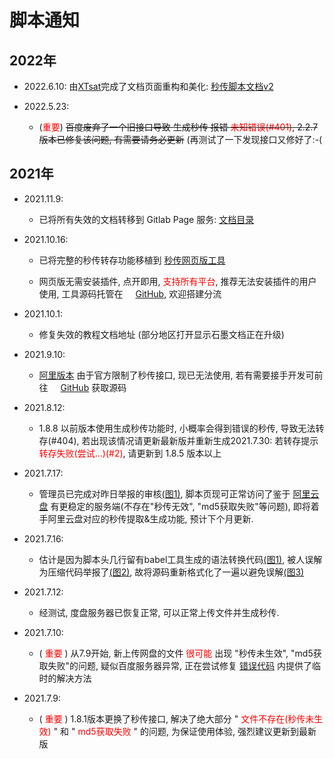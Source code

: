 # 脚本通知

## 2022年

- 2022.6.10: 由[XTsat](https://github.com/XTsat)完成了文档页面重构和美化: [秒传脚本文档v2](https://mengzonefire.code.misakanet.cn/rapid-upload-userscript-doc-v2/)

- 2022.5.23:
  - (<span style="color: red">重要</span>) ~~百度废弃了一个旧接口导致 生成秒传 报错 <span style="color: red">未知错误(#401)</span>, 2.2.7版本已修复该问题, 有需要请务必更新~~ (再测试了一下发现接口又修好了:-(

## 2021年

- 2021.11.9:
  - 已将所有失效的文档转移到 Gitlab Page 服务: [文档目录](https://mengzonefire.code.misakanet.cn/rapid-upload-userscript-doc/)

- 2021.10.16:
  - 已将完整的秒传转存功能移植到 [秒传网页版工具](https://rapidacg.gmgard.moe/)

  - 网页版无需安装插件, 点开即用, <span style="color: red;">支持所有平台</span>, 推荐无法安装插件的用户使用, 工具源码托管在 <img src="https://github.githubassets.com/favicons/favicon.png" width='16'>[GitHub](https://github.com/mengzonefire/baidupan-rapidupload), 欢迎搭建分流

- 2021.10.1:
  - 修复失效的教程文档地址 (部分地区打开显示石墨文档正在升级)

- 2021.9.10:
  - [阿里版本](https://greasyfork.org/zh-CN/scripts/432065) 由于官方限制了秒传接口, 现已无法使用, 若有需要接手开发可前往 <img src="https://github.githubassets.com/favicons/favicon.png" width='16'>[GitHub](https://github.com/mengzonefire/aliyun-rapidupload-userscript) 获取源码
  
- 2021.8.12:
  - 1.8.8 以前版本使用生成秒传功能时, 小概率会得到错误的秒传, 导致无法转存(#404), 若出现该情况请更新最新版并重新生成2021.7.30: 若转存提示 <span style="color: red;">转存失败(尝试...)(#2)</span>, 请更新到 1.8.5 版本以上
  
- 2021.7.17:
  - 管理员已完成对昨日举报的审核[(图1)](https://pic.rmb.bdstatic.com/bjh/a6abf0daa40362c10385432fb5150ae7.png), 脚本页现可正常访问了鉴于 [阿里云盘](https://www.aliyundrive.com/drive/) 有更稳定的服务端(不存在"秒传无效", "md5获取失败"等问题), 即将着手阿里云盘对应的秒传提取&生成功能, 预计下个月更新.

- 2021.7.16:
  - 估计是因为脚本头几行留有babel工具生成的语法转换代码[(图1)](https://pic.rmb.bdstatic.com/bjh/9cd999f1d1a35b350e83f93fc685dee7.png), 被人误解为压缩代码举报了[(图2)](https://pic.rmb.bdstatic.com/bjh/eb18b94af7dacd00b11e8cbac3b1e1e4.png), 故将源码重新格式化了一遍以避免误解[(图3)](https://pic.rmb.bdstatic.com/bjh/ecc36a94f8632b8fba81594d37646b31.png)

- 2021.7.12:
  - 经测试, 度盘服务器已恢复正常, 可以正常上传文件并生成秒传.

- 2021.7.10:
  - (<span style="color: red;"> 重要 </span>) 从7.9开始, 新上传网盘的文件<span style="color: red;"> 很可能 </span>出现 "秒传未生效", "md5获取失败"的问题, 疑似百度服务器异常, 正在尝试修复 [错误代码](/document/FAQ/错误代码.md) 内提供了临时的解决方法

- 2021.7.9:
  - (<span style="color: red;"> 重要 </span>) 1.8.1版本更换了秒传接口, 解决了绝大部分 "<span style="color: red;"> 文件不存在(秒传未生效) </span>" 和 "<span style="color: red;"> md5获取失败 </span>" 的问题, 为保证使用体验, 强烈建议更新到最新版
